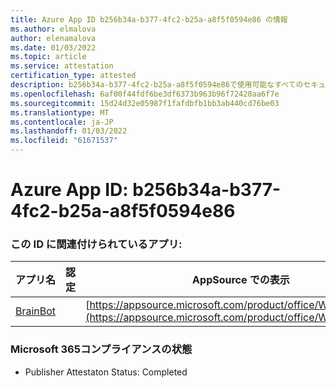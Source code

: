 ```yaml
---
title: Azure App ID b256b34a-b377-4fc2-b25a-a8f5f0594e86 の情報
ms.author: elmalova
author: elenamalova
ms.date: 01/03/2022
ms.topic: article
ms.service: attestation
certification_type: attested
description: b256b34a-b377-4fc2-b25a-a8f5f0594e86で使用可能なすべてのセキュリティおよびコンプライアンス情報。
ms.openlocfilehash: 6af00f44fdf6be3df6373b963b96f72420aa6f7e
ms.sourcegitcommit: 15d24d32e05987f1fafdbfb1bb3ab440cd76be03
ms.translationtype: MT
ms.contentlocale: ja-JP
ms.lasthandoff: 01/03/2022
ms.locfileid: "61671537"
---
```

# <a name="azure-app-id-b256b34a-b377-4fc2-b25a-a8f5f0594e86"></a>Azure App ID: b256b34a-b377-4fc2-b25a-a8f5f0594e86


### <a name="apps-associated-with-this-id"></a>この ID に関連付けられているアプリ:
| **アプリ名** | **認定** | **AppSource での表示** |
|--------------|---------------|-----------------------|
| [BrainBot](https://docs.microsoft.com/microsoft-365-app-certification/forward/WA104381981) |  | [https://appsource.microsoft.com/product/office/WA104381981](https://appsource.microsoft.com/product/office/WA104381981) |

### <a name="microsoft-365-app-compliance-status"></a>Microsoft 365コンプライアンスの状態
- Publisher Attestaton Status: Completed
